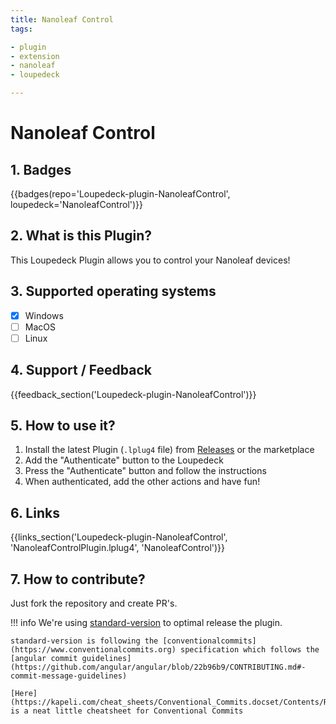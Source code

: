 ```yaml
---
title: Nanoleaf Control
tags:

- plugin
- extension
- nanoleaf
- loupedeck

---
```


# Nanoleaf Control

## 1. Badges

{{badges(repo='Loupedeck-plugin-NanoleafControl', loupedeck='NanoleafControl')}}

## 2. What is this Plugin?

This Loupedeck Plugin allows you to control your Nanoleaf devices!

## 3. Supported operating systems
- [x] Windows
- [ ] MacOS
- [ ] Linux

## 4. Support / Feedback

{{feedback_section('Loupedeck-plugin-NanoleafControl')}}

## 5. How to use it?

1. Install the latest Plugin (`.lplug4` file) from [Releases](https://github.com/XeroxDev/Loupedeck-plugin-NanoleafControl/releases) or the marketplace
2. Add the "Authenticate" button to the Loupedeck
3. Press the "Authenticate" button and follow the instructions
4. When authenticated, add the other actions and have fun!

## 6. Links

{{links_section('Loupedeck-plugin-NanoleafControl', 'NanoleafControlPlugin.lplug4', 'NanoleafControl')}}

## 7. How to contribute?

Just fork the repository and create PR's.

!!! info
    We're using [standard-version](https://github.com/conventional-changelog/standard-version) to optimal release the plugin.

    standard-version is following the [conventionalcommits](https://www.conventionalcommits.org) specification which follows the [angular commit guidelines](https://github.com/angular/angular/blob/22b96b9/CONTRIBUTING.md#-commit-message-guidelines)
    
    [Here](https://kapeli.com/cheat_sheets/Conventional_Commits.docset/Contents/Resources/Documents/index) is a neat little cheatsheet for Conventional Commits
